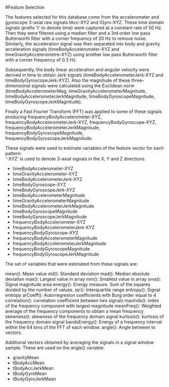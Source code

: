 #Feature Selection 


The features selected for this database come from the accelerometer and gyroscope 3-axial raw signals tAcc-XYZ and tGyro-XYZ. These time domain signals (prefix 't' to denote time) were captured at a constant rate of 50 Hz. Then they were filtered using a median filter and a 3rd order low pass Butterworth filter with a corner frequency of 20 Hz to remove noise. Similarly, the acceleration signal was then separated into body and gravity acceleration signals (timeBodyAccelerometer-XYZ and timeGravityAccelerometre-XYZ) using another low pass Butterworth filter with a corner frequency of 0.3 Hz. 

Subsequently, the body linear acceleration and angular velocity were derived in time to obtain Jerk signals (timeBodyAccelerometerJerk-XYZ and timeBodyGyroscopeJerk-XYZ). Also the magnitude of these three-dimensional signals were calculated using the Euclidean norm (timeBodyAccelerometerMag, timeGravityAccelerometerMagnitude, timeBodyAccelerometerJerkMagnitude, timeBodyGyroscopeMagnitude, timeBodyGyroscopeJerkMagnitude). 

Finally a Fast Fourier Transform (FFT) was applied to some of these signals producing frequencyBodyAccelerometer-XYZ, frequencyBodyAccelerometerJerk-XYZ, frequencyBodyGyroscope-XYZ, frequencyBodyAccelerometerJerkMagnitude, frequencyBodyGyroscopeMagnitude, frequencyBodyGyroscopeJerkMagnitude. 

These signals were used to estimate variables of the feature vector for each pattern:  
'-XYZ' is used to denote 3-axial signals in the X, Y and Z directions.

- timeBodyAccelerometer-XYZ
- timeGravityAccelerometer-XYZ
- timeBodyAccelerometerJerk-XYZ
- timeBodyGyroscope-XYZ
- timeBodyGyroscopeJerk-XYZ
- timeBodyAccelerometerMagnitude
- timeGravityAccelerometerMagnitude
- timeBodyAccelerometerJerkMagnitude
- timeBodyGyroscopeMagnitude
- timeBodyGyroscopeJerkMagnitude
- frequencyBodyAccelerometer-XYZ
- frequencyBodyAccelerometerJerk-XYZ
- frequencyBodyGyroscope-XYZ
- frequencyBodyAccelerometerMagnitude
- frequencyBodyAccelerometerJerkMagnitude
- frequencyBodyGyroscopeMagnitude
- frequencyBodyGyroscopeJerkMagnitude

The set of variables that were estimated from these signals are: 

mean(): Mean value
std(): Standard deviation
mad(): Median absolute deviation 
max(): Largest value in array
min(): Smallest value in array
sma(): Signal magnitude area
energy(): Energy measure. Sum of the squares divided by the number of values. 
iqr(): Interquartile range 
entropy(): Signal entropy
arCoeff(): Autorregresion coefficients with Burg order equal to 4
correlation(): correlation coefficient between two signals
maxInds(): index of the frequency component with largest magnitude
meanFreq(): Weighted average of the frequency components to obtain a mean frequency
skewness(): skewness of the frequency domain signal 
kurtosis(): kurtosis of the frequency domain signal 
bandsEnergy(): Energy of a frequency interval within the 64 bins of the FFT of each window.
angle(): Angle between to vectors.

Additional vectors obtained by averaging the signals in a signal window sample. These are used on the angle() variable:

- gravityMean
- tBodyAccMean
- tBodyAccJerkMean
- tBodyGyroMean
- tBodyGyroJerkMean


